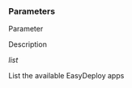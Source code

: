 ### Parameters



    

        

            
Parameter

            
Description

        

    

    

        

            
_list_

            
List the available EasyDeploy apps

        

    




